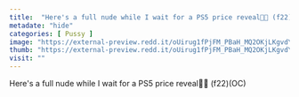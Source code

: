 ```yaml
---
title:  "Here's a full nude while I wait for a PS5 price reveal👀😝 (f22)(OC)"
metadate: "hide"
categories: [ Pussy ]
image: "https://external-preview.redd.it/oUirug1fPjFM_PBaH_MQ2OKjLKgvdYy026gIWRJ5lUE.jpg?auto=webp&s=8f9876b18f9d4ac748310771d34cca2b918c90aa"
thumb: "https://external-preview.redd.it/oUirug1fPjFM_PBaH_MQ2OKjLKgvdYy026gIWRJ5lUE.jpg?width=1080&crop=smart&auto=webp&s=a5c0b053ee2ea3a92e6e6c4c3e8d06d3c4bd169a"
visit: ""
---
```

Here's a full nude while I wait for a PS5 price reveal👀😝 (f22)(OC)
